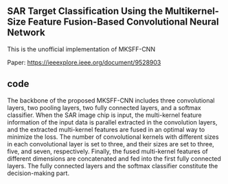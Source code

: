 
## SAR Target Classification Using the Multikernel-Size Feature Fusion-Based Convolutional Neural Network
This is the unofficial implementation of MKSFF-CNN

Paper: https://ieeexplore.ieee.org/document/9528903 

## code
The backbone of the proposed MKSFF-CNN includes three convolutional layers, two pooling layers, two fully connected layers, and a softmax classifier. When the SAR image chip is input, the multi-kernel feature information of the input data is parallel extracted in the convolution layers, and the extracted multi-kernel features are fused in an optimal way to minimize the loss. The number of convolutional kernels with different sizes in each convolutional layer is set to three, and their sizes are set to three, five, and seven, respectively. Finally, the fused multi-kernel features of different dimensions are concatenated and fed into the first fully connected layers. The fully connected layers and the softmax classifier constitute the decision-making part.
